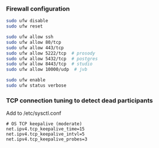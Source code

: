 
### Firewall configuration

```bash
sudo ufw disable
sudo ufw reset

sudo ufw allow ssh
sudo ufw allow 80/tcp
sudo ufw allow 443/tcp
sudo ufw allow 5222/tcp  # prosody
sudo ufw allow 5432/tcp  # postgres
sudo ufw allow 8443/tcp  # studio
sudo ufw allow 10000/udp  # jvb

sudo ufw enable
sudo ufw status verbose
```


### TCP connection tuning to detect dead participants

Add to /etc/sysctl.conf

```
# OS TCP keepalive (moderate)
net.ipv4.tcp_keepalive_time=15
net.ipv4.tcp_keepalive_intvl=5
net.ipv4.tcp_keepalive_probes=3
```

